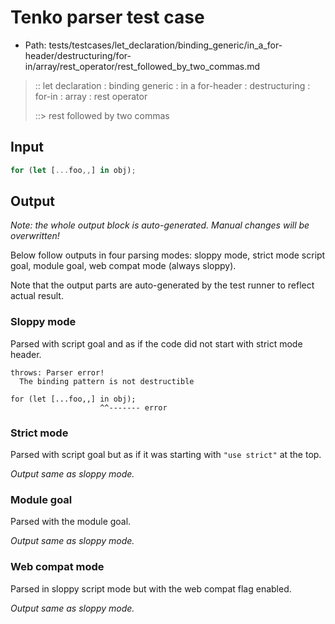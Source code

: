# Tenko parser test case

- Path: tests/testcases/let_declaration/binding_generic/in_a_for-header/destructuring/for-in/array/rest_operator/rest_followed_by_two_commas.md

> :: let declaration : binding generic : in a for-header : destructuring : for-in : array : rest operator
>
> ::> rest followed by two commas

## Input

`````js
for (let [...foo,,] in obj);
`````

## Output

_Note: the whole output block is auto-generated. Manual changes will be overwritten!_

Below follow outputs in four parsing modes: sloppy mode, strict mode script goal, module goal, web compat mode (always sloppy).

Note that the output parts are auto-generated by the test runner to reflect actual result.

### Sloppy mode

Parsed with script goal and as if the code did not start with strict mode header.

`````
throws: Parser error!
  The binding pattern is not destructible

for (let [...foo,,] in obj);
                    ^^------- error
`````

### Strict mode

Parsed with script goal but as if it was starting with `"use strict"` at the top.

_Output same as sloppy mode._

### Module goal

Parsed with the module goal.

_Output same as sloppy mode._

### Web compat mode

Parsed in sloppy script mode but with the web compat flag enabled.

_Output same as sloppy mode._
